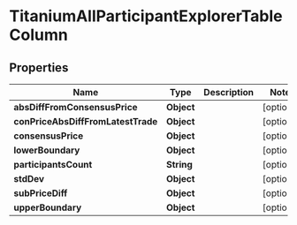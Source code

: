

# TitaniumAllParticipantExplorerTableColumn


## Properties

| Name | Type | Description | Notes |
|------------ | ------------- | ------------- | -------------|
|**absDiffFromConsensusPrice** | **Object** |  |  [optional] |
|**conPriceAbsDiffFromLatestTrade** | **Object** |  |  [optional] |
|**consensusPrice** | **Object** |  |  [optional] |
|**lowerBoundary** | **Object** |  |  [optional] |
|**participantsCount** | **String** |  |  [optional] |
|**stdDev** | **Object** |  |  [optional] |
|**subPriceDiff** | **Object** |  |  [optional] |
|**upperBoundary** | **Object** |  |  [optional] |



